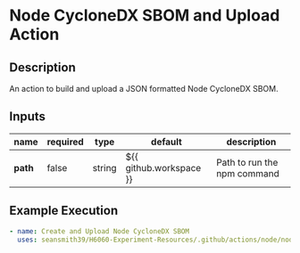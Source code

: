 # Node CycloneDX SBOM and Upload Action

## Description

An action to build and upload a JSON formatted Node CycloneDX SBOM.

## Inputs

| name     | required | type   | default                 | description                 |
|----------| -------- | ------ |-------------------------|-----------------------------|
| **path** | false    | string | ${{ github.workspace }} | Path to run the npm command |

## Example Execution

```yaml
- name: Create and Upload Node CycloneDX SBOM
  uses: seansmith39/H6060-Experiment-Resources/.github/actions/node/node-sbom
```
